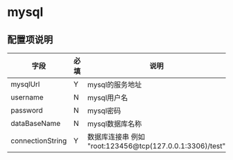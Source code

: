 # mysql

## 配置项说明
| 字段        | 必填  | 说明         |
|-----------|-----|------------|
| mysqlUrl  | Y   | mysql的服务地址 |
| username  | N   | mysql用户名   |
 | password  | N   | mysql密码    |
 | dataBaseName| N   | mysql数据库名称 |
| connectionString| Y   | 数据库连接串 例如 "root:123456@tcp(127.0.0.1:3306)/test" |
